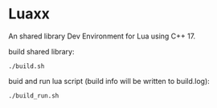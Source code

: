 # Luaxx
An shared library Dev Environment for Lua using C++ 17.

build shared library:

```shell
./build.sh
```

buid and run lua script (build info will be written to build.log):

```shell
./build_run.sh
```

